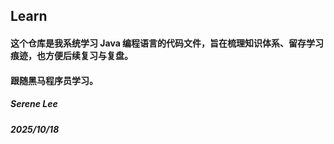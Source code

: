 ## Learn

#### 这个仓库是我系统学习 Java 编程语言的代码文件，旨在梳理知识体系、留存学习痕迹，也方便后续复习与复盘。
#### 跟随黑马程序员学习。

##### Serene Lee
##### 2025/10/18